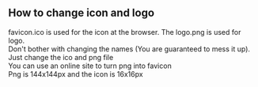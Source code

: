 ## How to change icon and logo

favicon.ico is used for the icon at the browser. The logo.png is used for logo. <br>
Don't bother with changing the names (You are guaranteed to mess it up). Just change the ico and png file <br>
You can use an online site to turn png into favicon <br>
Png is 144x144px and the icon is 16x16px <br>
